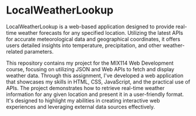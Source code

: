 # LocalWeatherLookup
LocalWeatherLookup is a web-based application designed to provide real-time weather forecasts for any specified location. Utilizing the latest APIs for accurate meteorological data and geographical coordinates, it offers users detailed insights into temperature, precipitation, and other weather-related parameters. 


This repository contains my project for the MIX114 Web Development course, focusing on utilizing JSON and Web APIs to fetch and display weather data. Through this assignment, I've developed a web application that showcases my skills in HTML, CSS, JavaScript, and the practical use of APIs. The project demonstrates how to retrieve real-time weather information for any given location and present it in a user-friendly format. It's designed to highlight my abilities in creating interactive web experiences and leveraging external data sources effectively.
